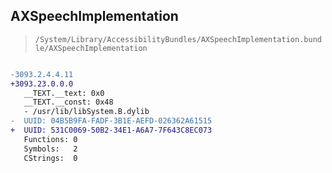 ## AXSpeechImplementation

> `/System/Library/AccessibilityBundles/AXSpeechImplementation.bundle/AXSpeechImplementation`

```diff

-3093.2.4.4.11
+3093.23.0.0.0
   __TEXT.__text: 0x0
   __TEXT.__const: 0x48
   - /usr/lib/libSystem.B.dylib
-  UUID: 04B5B9FA-FADF-3B1E-AEFD-026362A61515
+  UUID: 531C0069-50B2-34E1-A6A7-7F643C8EC073
   Functions: 0
   Symbols:   2
   CStrings:  0

```
